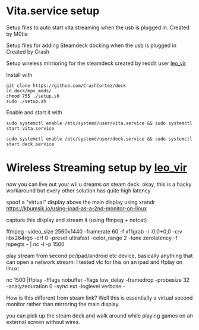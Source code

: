 # Vita.service setup
Setup files to auto start vita streaming when the usb is plugged in. Created by M0tie

Setup files for adding Steamdeck docking when the usb is plugged in Created by Crash

Setup wireless mirrioring for the steamdeck created by reddit user [leo_vir](https://www.reddit.com/r/SteamDeck/comments/tu1o78/steam_deck_wireless_diplay_output/)

Install with

```
git clone https://github.com/CrashCortez/dock
cd dock/mpv_mods/
chmod 755 ./setup.sh
sudo ./setup.sh
```

Enable and start it with
```
sudo systemctl enable /etc/systemd/user/vita.service && sudo systemctl start vita.service
```
```
sudo systemctl enable /etc/systemd/user/deck.service && sudo systemctl start deck.service
```

# Wireless Streaming setup by [leo_vir](https://www.reddit.com/r/SteamDeck/comments/tu1o78/steam_deck_wireless_diplay_output/)

now you can live out your wii u dreams on steam deck. okay, this is a hacky workaround but every other solution has quite high latency

spoof a "virtual" display above the main display using xrandr https://kbumsik.io/using-ipad-as-a-2nd-monitor-on-linux

capture this display and stream it (using ffmpeg + netcat)

ffmpeg -video_size 2560x1440 -framerate 60 -f x11grab -i :0.0+0,0 -c:v libx264rgb -crf 0 -preset ultrafast -color_range 2 -tune zerolatency -f mpegts - | nc -l -p 1500

play stream from second pc/ipad/android etc device, basically anything that can open a network stream. I tested vlc for this on an ipad and ffplay on linux:

nc <ip address> 1500 |ffplay -fflags nobuffer -flags low_delay -framedrop -probesize 32 -analyzeduration 0 -sync ext -loglevel verbose -

How is this different from steam link? Well this is essentially a virtual second monitor rather than mirroring the main display.

you can pick up the steam deck and walk around while playing games on an external screen without wires.
